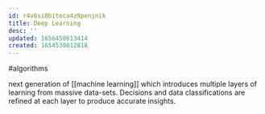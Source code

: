 ```yaml
---
id: r4v6si8bitoca4z9penjnik
title: Deep Learning
desc: ''
updated: 1656450613414
created: 1654530812818
---
```

#algorithms 

next generation of [[machine learning]] which introduces multiple layers of learning from massive data-sets.  Decisions and data classifications are refined at each layer to produce accurate insights.
